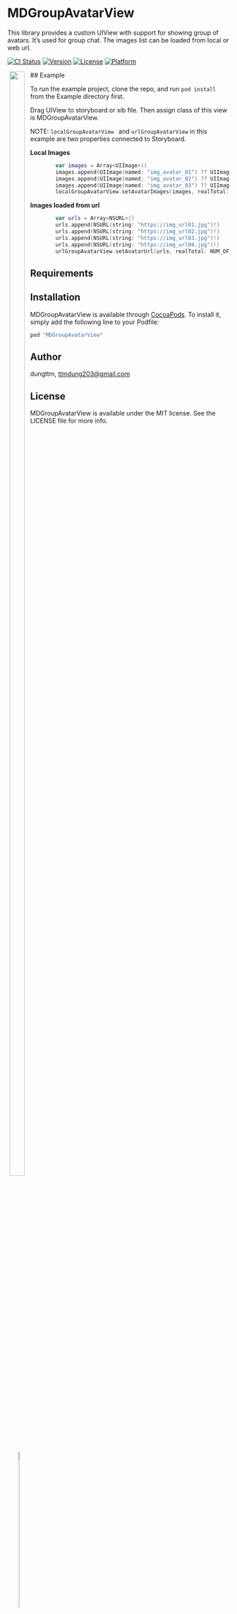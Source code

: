 # MDGroupAvatarView
This library provides a custom UIView with support for showing group of avatars. It’s used for group chat. The images list can be loaded from local or web url.


[![CI Status](http://img.shields.io/travis/dungttm/MDGroupAvatarView.svg?style=flat)](https://travis-ci.org/dungttm/MDGroupAvatarView)
[![Version](https://img.shields.io/cocoapods/v/MDGroupAvatarView.svg?style=flat)](http://cocoapods.org/pods/MDGroupAvatarView)
[![License](https://img.shields.io/cocoapods/l/MDGroupAvatarView.svg?style=flat)](http://cocoapods.org/pods/MDGroupAvatarView)
[![Platform](https://img.shields.io/cocoapods/p/MDGroupAvatarView.svg?style=flat)](http://cocoapods.org/pods/MDGroupAvatarView)
<div style="float: left; text-align: center">
<img src="https://farm9.staticflickr.com/8694/28141739940_c0f3378c29_o.jpg" width="80%"></img>
&nbsp;
<img src="https://farm9.staticflickr.com/8892/27807926164_7dde495c14_o.png" width="30%"></img>

</div>
## Example

To run the example project, clone the repo, and run `pod install` from the Example directory first.

Drag UIView to storyboard or xib file. Then assign class of this view is MDGroupAvatarView.

NOTE: ```localGroupAvatarView ``` and ```urlGroupAvatarView``` in this example are two properties connected to Storyboard.


**Local Images**
```swift
        var images = Array<UIImage>()
        images.append(UIImage(named: "img_avatar_01") ?? UIImage())
        images.append(UIImage(named: "img_avatar_02") ?? UIImage())
        images.append(UIImage(named: "img_avatar_03") ?? UIImage())
        localGroupAvatarView.setAvatarImages(images, realTotal: NUM_OF_MEMBER)
```
**Images loaded from url**
```swift
        var urls = Array<NSURL>()
        urls.append(NSURL(string: "https://img_url01.jpg")!)
        urls.append(NSURL(string: "https://img_url02.jpg")!)
        urls.append(NSURL(string: "https://img_url03.jpg")!)
        urls.append(NSURL(string: "https://img_url04.jpg")!)
        urlGroupAvatarView.setAvatarUrl(urls, realTotal: NUM_OF_MEMBER)
```

## Requirements

## Installation

MDGroupAvatarView is available through [CocoaPods](http://cocoapods.org). To install
it, simply add the following line to your Podfile:

```ruby
pod "MDGroupAvatarView"
```

## Author

dungttm, ttmdung203@gmail.com

## License

MDGroupAvatarView is available under the MIT license. See the LICENSE file for more info.
